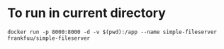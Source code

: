 # To run in current directory

```
docker run -p 8000:8000 -d -v $(pwd):/app --name simple-fileserver frankfuu/simple-fileserver
```